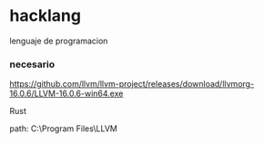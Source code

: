 # hacklang
lenguaje de programacion






### necesario

https://github.com/llvm/llvm-project/releases/download/llvmorg-16.0.6/LLVM-16.0.6-win64.exe

 Rust

path: C:\Program Files\LLVM
